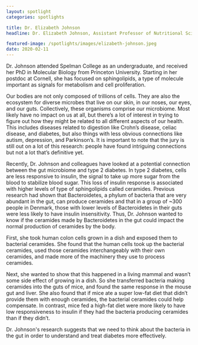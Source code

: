 ```yaml
---
layout: spotlight
categories: spotlights

title: Dr. Elizabeth Johnson
headline: Dr. Elizabeth Johnson, Assistant Professor of Nutritional Sciences (Cornell University). <p> Dr. Johnson joined the faculty at Cornell in 2018 after completing a postdoc with Ruth Ley, a powerhouse in the microbiome field. Dr. Johnson is a molecular biologist who studies the effects of diet and nutrition on the microbiome. She is particularly interested in the role that breast milk may play in the establishment of the infant microbiome.

featured-image: /spotlights/images/elizabeth-johnson.jpeg
date: 2020-02-11
---
```


Dr. Johnson attended Spelman College as an undergraduate, and received her PhD in Molecular Biology from Princeton University. Starting in her postdoc at Cornell, she has focused on sphingolipids, a type of molecule important as signals for metabolism and cell proliferation.

Our bodies are not only composed of trillions of cells. They are also the ecosystem for diverse microbes that live on our skin, in our noses, our eyes, and our guts. Collectively, these organisms comprise our microbiome. Most likely have no impact on us at all, but there’s a lot of interest in trying to figure out how they might be related to all different aspects of our health. This includes diseases related to digestion like Crohn’s disease, celiac disease, and diabetes, but also things with less obvious connections like autism, depression, and Parkinson’s. It is important to note that the jury is still out on a lot of this research: people have found intriguing connections but not a lot that’s definitive yet.

Recently, Dr. Johnson and colleagues have looked at a potential connection between the gut microbiome and type 2 diabetes. In type 2 diabetes, cells are less responsive to insulin, the signal to take up more sugar from the blood to stabilize blood sugar. This loss of insulin response is associated with higher levels of type of sphingolipids called ceramides. Previous research had shown that Bacteroidetes, a phylum of bacteria that are very abundant in the gut, can produce ceramides and that in a group of ~300 people in Denmark, those with lower levels of Bacteroidetes in their guts were less likely to have insulin insensitivity. Thus, Dr. Johnson wanted to know if the ceramides made by Bacteroidetes in the gut could impact the normal production of ceramides by the body.

First, she took human colon cells grown in a dish and exposed them to bacterial ceramides. She found that the human cells took up the bacterial ceramides, used those ceramides interchangeably with their own ceramides, and made more of the machinery they use to process ceramides.

Next, she wanted to show that this happened in a living mammal and wasn’t some side effect of growing in a dish. So she transferred bacteria making ceramides into the guts of mice, and found the same response in the mouse gut and liver. She also found that if mice ate a super low-fat diet that didn’t provide them with enough ceramides, the bacterial ceramides could help compensate. In contrast, mice fed a high-fat diet were more likely to have low responsiveness to insulin if they had the bacteria producing ceramides than if they didn’t.

Dr. Johnson's research suggests that we need to think about the bacteria in the gut in order to understand and treat diabetes more effectively.
